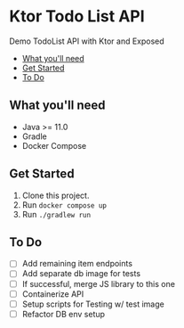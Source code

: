 # Ktor Todo List API 

Demo TodoList API with Ktor and Exposed
- [What you'll need](#what-youll-need)
- [Get Started](#get-started)
- [To Do](#to-do)

## What you'll need
- Java >= 11.0
- Gradle
- Docker Compose

## Get Started
1. Clone this project.
2. Run `docker compose up`
3. Run ```./gradlew run```

## To Do
- [ ] Add remaining item endpoints
- [ ] Add separate db image for tests
- [ ] If successful, merge JS library to this one 
- [ ] Containerize API  
- [ ] Setup scripts for Testing w/ test image
- [ ] Refactor DB env setup